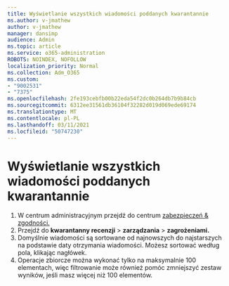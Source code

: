 ```yaml
---
title: Wyświetlanie wszystkich wiadomości poddanych kwarantannie
ms.author: v-jmathew
author: v-jmathew
manager: dansimp
audience: Admin
ms.topic: article
ms.service: o365-administration
ROBOTS: NOINDEX, NOFOLLOW
localization_priority: Normal
ms.collection: Adm_O365
ms.custom:
- "9002531"
- "7375"
ms.openlocfilehash: 2fe193cebfb00b22eda54f2dc0b264db7b9b84cb
ms.sourcegitcommit: 6312ee31561db36104f32282d019d069ede69174
ms.translationtype: MT
ms.contentlocale: pl-PL
ms.lasthandoff: 03/11/2021
ms.locfileid: "50747230"
---
```

# <a name="view-all-quarantined-messages"></a>Wyświetlanie wszystkich wiadomości poddanych kwarantannie

1. W centrum administracyjnym przejdź do centrum [zabezpieczeń & zgodności.](https://go.microsoft.com/fwlink/p/?linkid=2077143)
2. Przejdź do **kwarantanny recenzji**  >  **zarządzania**  >  **zagrożeniami.**
3. Domyślnie wiadomości są sortowane od najnowszych do najstarszych na podstawie daty otrzymania wiadomości. Możesz sortować według pola, klikając nagłówek.
4. Operacje zbiorcze można wykonać tylko na maksymalnie 100 elementach, więc filtrowanie może również pomóc zmniejszyć zestaw wyników, jeśli masz więcej niż 100 elementów.
